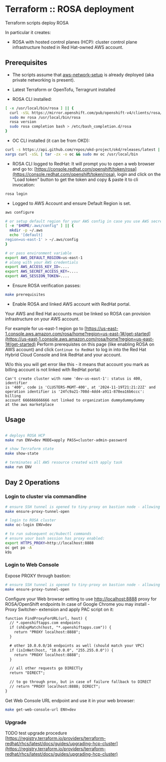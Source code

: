 # Terraform :: ROSA  deployment

Terraform scripts deploy ROSA

In particular it creates:

- ROSA with hosted control planes (HCP): cluster control plane infrastructure hosted in Red Hat-owned AWS account.

## Prerequisites

- The scripts assume that [aws-network-setup](../aws-network-setup) is already deployed (aka private networking is present).

- Latest Terraform or OpenTofu, Terragrunt installed

- ROSA CLI installed:

```bash
[ -x /usr/local/bin/rosa ] || {
  curl -sSL https://mirror.openshift.com/pub/openshift-v4/clients/rosa/latest/rosa-linux.tar.gz | tar -zx -o rosa
  sudo mv rosa /usr/local/bin/rosa
  rosa version
  sudo rosa completion bash > /etc/bash_completion.d/rosa
}
```

- OC CLI installed (it can be from OKD):

```bash
curl -s https://api.github.com/repos/okd-project/okd/releases/latest | jq -r ".assets[] | select(.browser_download_url | contains(\"openshift-client-linux-4\")) |.browser_download_url" | \
xargs curl -sSL | tar -zx -o oc && sudo mv oc /usr/local/bin
```

- ROSA CLI logged to RedHat:
It will prompt you to open a web browser and go to: [https://console.redhat.com/openshift/token/rosa](https://console.redhat.com/openshift/token/rosa), login and click on the "Load token" button to get the token and copy & paste it to cli invocation:

```bash
rosa login
```

- Logged to AWS Account and ensure Default Region is set.

```bash
aws configure

# or setup default region for your AWS config in case you use AWS secret keys:
[ -e "$HOME/.aws/config" ] || {
  mkdir -p ~/.aws
  echo '[default]
region=us-east-1' > ~/.aws/config
}

# or pass environment variable
export AWS_DEFAULT_REGION=us-east-1
# along with your AWS credentials
export AWS_ACCESS_KEY_ID=....
export AWS_SECRET_ACCESS_KEY=....
export AWS_SESSION_TOKEN=....
```

- Ensure ROSA verification passes:

```bash
make prerequisites
```

- Enable ROSA and linked AWS account with RedHat portal.

Your AWS and Red Hat accounts must be linked so ROSA can provision infrastructure on your AWS account.

For example for us-east-1 region go to [https://us-east-1.console.aws.amazon.com/rosa/home?region=us-east-1#/get-started](https://us-east-1.console.aws.amazon.com/rosa/home?region=us-east-1#/get-started)
Perform prerequistes on this page (like enabling ROSA on AWS account)
and click `Continue to RedHat` to log in into the Red Hat Hybrid Cloud Console and link RedHat and your account.

W/o this you will get error like this - it means that account you mark as billing account is not linked with RedHat portal:
```
Can't create cluster with name 'dev-us-east-1': status is 400, identifier
is '400', code is 'CLUSTERS-MGMT-400', at '2024-11-19T21:21:22Z' and
operation identifier is '24fc9a21-708d-4dd4-a911-878ea16b6ccc': billing
account 666666666666 not linked to organization dummydummydummy
at the aws marketplace
```

## Usage

```bash

# deploys ROSA HCP
make run ENV=dev MODE=apply PASS=cluster-admin-password

# show Terraform state
make show-state

# terminates all AWS resource created with apply task
make run ENV
```

## Day 2 Operations

### Login to cluster via commandline

```bash
# ensure SSH tunnel is opened to tiny-proxy on bastion node - allowing access to private ROSA cluster endpoints
make ensure-proxy-tunnel-open

# login to ROSA cluster
make oc-login ENV=dev

# to run subsequent oc/kubectl commands
# ensure your bash session has proxy enabled:
export HTTPS_PROXY=http://localhost:8888
oc get po -A
k9s
```

### Login to Web Console


Expose PROXY through bastion:

```bash
# ensure SSH tunnel is opened to tiny-proxy on bastion node - allowing access to private ROSA cluster endpoints
make ensure-proxy-tunnel-open

```

Configure your Web browser setting to use [http://localhost:8888](http://localhost:8888) proxy for ROSA/OpenShift endpoints
In case of Google Chrome you may install -Proxy Switcher- extension and apply PAC script on it:

```txt
function FindProxyForURL(url, host) {
  // *.openshiftapps.com endpoints
  if (shExpMatch(host, "*.openshiftapps.com")) {
    return "PROXY localhost:8888";
  }

  # other 10.0.0.0/16 endpoints as well (should match your VPC)
  if (isInNet(host, "10.0.0.0", "255.255.0.0")) {
    return "PROXY localhost:8888";
  }

  // all other requests go DIRECTly
  return "DIRECT";

  // to go through prox, but in case of failure fallback to DIRECT
  // return "PROXY localhost:8888; DIRECT";
}
```

Get Web Console URL endpoint and use it in your web browser:

```bash
make get-web-console-url ENV=dev
```

### Upgrade

TODO test upgrade procedure
[https://registry.terraform.io/providers/terraform-redhat/rhcs/latest/docs/guides/upgrading-hcp-cluster](https://registry.terraform.io/providers/terraform-redhat/rhcs/latest/docs/guides/upgrading-hcp-cluster)
